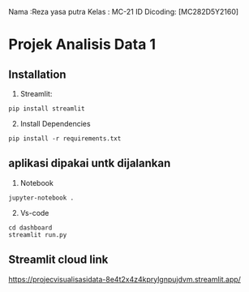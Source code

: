 
Nama :Reza yasa putra
Kelas : MC-21
ID Dicoding: [MC282D5Y2160]
# Projek Analisis Data 1

## Installation
1. Streamlit:
```
pip install streamlit
```
2. Install Dependencies
```
pip install -r requirements.txt
```


##  aplikasi dipakai untk dijalankan
1. Notebook
```
jupyter-notebook .
```
2. Vs-code
```
cd dashboard
streamlit run.py
```

## Streamlit cloud link
https://projecvisualisasidata-8e4t2x4z4kprylgnpujdvm.streamlit.app/
